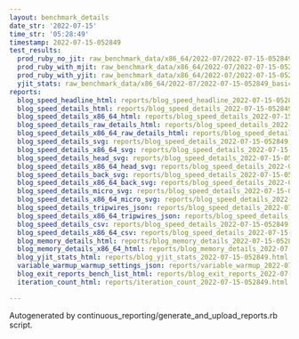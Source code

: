 ```yaml
---
layout: benchmark_details
date_str: '2022-07-15'
time_str: '05:28:49'
timestamp: 2022-07-15-052849
test_results:
  prod_ruby_no_jit: raw_benchmark_data/x86_64/2022-07/2022-07-15-052849_basic_benchmark_prod_ruby_no_jit.json
  prod_ruby_with_mjit: raw_benchmark_data/x86_64/2022-07/2022-07-15-052849_basic_benchmark_prod_ruby_with_mjit.json
  prod_ruby_with_yjit: raw_benchmark_data/x86_64/2022-07/2022-07-15-052849_basic_benchmark_prod_ruby_with_yjit.json
  yjit_stats: raw_benchmark_data/x86_64/2022-07/2022-07-15-052849_basic_benchmark_yjit_stats.json
reports:
  blog_speed_headline_html: reports/blog_speed_headline_2022-07-15-052849.html
  blog_speed_details_html: reports/blog_speed_details_2022-07-15-052849.html
  blog_speed_details_x86_64_html: reports/blog_speed_details_2022-07-15-052849.x86_64.html
  blog_speed_details_raw_details_html: reports/blog_speed_details_2022-07-15-052849.raw_details.html
  blog_speed_details_x86_64_raw_details_html: reports/blog_speed_details_2022-07-15-052849.x86_64.raw_details.html
  blog_speed_details_svg: reports/blog_speed_details_2022-07-15-052849.svg
  blog_speed_details_x86_64_svg: reports/blog_speed_details_2022-07-15-052849.x86_64.svg
  blog_speed_details_head_svg: reports/blog_speed_details_2022-07-15-052849.head.svg
  blog_speed_details_x86_64_head_svg: reports/blog_speed_details_2022-07-15-052849.x86_64.head.svg
  blog_speed_details_back_svg: reports/blog_speed_details_2022-07-15-052849.back.svg
  blog_speed_details_x86_64_back_svg: reports/blog_speed_details_2022-07-15-052849.x86_64.back.svg
  blog_speed_details_micro_svg: reports/blog_speed_details_2022-07-15-052849.micro.svg
  blog_speed_details_x86_64_micro_svg: reports/blog_speed_details_2022-07-15-052849.x86_64.micro.svg
  blog_speed_details_tripwires_json: reports/blog_speed_details_2022-07-15-052849.tripwires.json
  blog_speed_details_x86_64_tripwires_json: reports/blog_speed_details_2022-07-15-052849.x86_64.tripwires.json
  blog_speed_details_csv: reports/blog_speed_details_2022-07-15-052849.csv
  blog_speed_details_x86_64_csv: reports/blog_speed_details_2022-07-15-052849.x86_64.csv
  blog_memory_details_html: reports/blog_memory_details_2022-07-15-052849.html
  blog_memory_details_x86_64_html: reports/blog_memory_details_2022-07-15-052849.x86_64.html
  blog_yjit_stats_html: reports/blog_yjit_stats_2022-07-15-052849.html
  variable_warmup_warmup_settings_json: reports/variable_warmup_2022-07-15-052849.warmup_settings.json
  blog_exit_reports_bench_list_html: reports/blog_exit_reports_2022-07-15-052849.bench_list.html
  iteration_count_html: reports/iteration_count_2022-07-15-052849.html

---
```

Autogenerated by continuous_reporting/generate_and_upload_reports.rb script.
